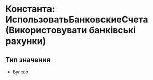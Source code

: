 ﻿# Константа: ИспользоватьБанковскиеСчета (Використовувати банківські рахунки)

## Тип значения

- Булево

